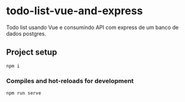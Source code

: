 # todo-list-vue-and-express

Todo list usando Vue e consumindo API com express de um banco de dados postgres.

## Project setup

```
npm i
```

### Compiles and hot-reloads for development

```
npm run serve
```
